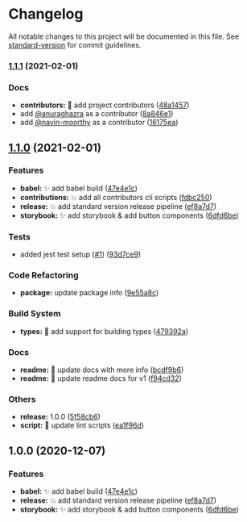# Changelog

All notable changes to this project will be documented in this file. See
[standard-version](https://github.com/conventional-changelog/standard-version)
for commit guidelines.

### [1.1.1](https://github.com/timelessco/react-components-template/compare/v1.1.0...v1.1.1) (2021-02-01)

### Docs

- **contributors:** 📝 add project contributors
  ([48a1457](https://github.com/timelessco/react-components-template/commit/48a1457408b872d0a9d053193a0790670a040bf3))
- add [@anuraghazra](https://github.com/anuraghazra) as a contributor
  ([8a846e1](https://github.com/timelessco/react-components-template/commit/8a846e1299bcbec702b9cfddc5d6fefa12623aa9))
- add [@navin-moorthy](https://github.com/navin-moorthy) as a contributor
  ([16175ea](https://github.com/timelessco/react-components-template/commit/16175eabe2163d03ea64481fbc537a16c4d1642f))

## [1.1.0](https://github.com/timelessco/react-components-template/compare/v1.0.0...v1.1.0) (2021-02-01)

### Features

- **babel:** ✨ add babel build
  ([47e4e1c](https://github.com/timelessco/react-components-template/commit/47e4e1cc253ace6a1b4db9f473f5ec1cda4015b4))
- **contributions:** 💥 add all contributors cli scripts
  ([fdbc250](https://github.com/timelessco/react-components-template/commit/fdbc250de11dbedbeb85b0a3f9435b8cdd9bf99d))
- **release:** 💥 add standard version release pipeline
  ([ef8a7d7](https://github.com/timelessco/react-components-template/commit/ef8a7d73e0cb44cd20c0faff3ad7affc4a810e96))
- **storybook:** ✨ add storybook & add button components
  ([6dfd6be](https://github.com/timelessco/react-components-template/commit/6dfd6be8b17dce55d2f73eba6eb1bf25c9847748))

### Tests

- added jest test setup
  ([#1](https://github.com/timelessco/react-components-template/issues/1))
  ([93d7ce9](https://github.com/timelessco/react-components-template/commit/93d7ce9a2caf3afee28250c7709e77ba78221bfd))

### Code Refactoring

- **package:** update package info
  ([9e55a8c](https://github.com/timelessco/react-components-template/commit/9e55a8cf562cc3e1d0e2e1f53f26dc61e353fa67))

### Build System

- **types:** 👷 add support for building types
  ([479392a](https://github.com/timelessco/react-components-template/commit/479392a25fb28f0b6409fce3e62a23b435cff028))

### Docs

- **readme:** 📝 update docs with more info
  ([bcdf9b6](https://github.com/timelessco/react-components-template/commit/bcdf9b6c3d4e04de17130228f61c89d494f730f5))
- **readme:** 📝 update readme docs for v1
  ([f94cd32](https://github.com/timelessco/react-components-template/commit/f94cd32dd702bdeb0bb3544b77c44178303c58cc))

### Others

- **release:** 1.0.0
  ([5f58cb6](https://github.com/timelessco/react-components-template/commit/5f58cb6f52e034eb556fedd7ff5c8d7c73551d18))
- **script:** 🔧 update lint scripts
  ([ea1f96d](https://github.com/timelessco/react-components-template/commit/ea1f96d069975b52d14fc63d9d57f7b559df10db))

## 1.0.0 (2020-12-07)

### Features

- **babel:** ✨ add babel build
  ([47e4e1c](https://github.com/timelessco/react-components-template/commit/47e4e1cc253ace6a1b4db9f473f5ec1cda4015b4))
- **release:** 💥 add standard version release pipeline
  ([ef8a7d7](https://github.com/timelessco/react-components-template/commit/ef8a7d73e0cb44cd20c0faff3ad7affc4a810e96))
- **storybook:** ✨ add storybook & add button components
  ([6dfd6be](https://github.com/timelessco/react-components-template/commit/6dfd6be8b17dce55d2f73eba6eb1bf25c9847748))
